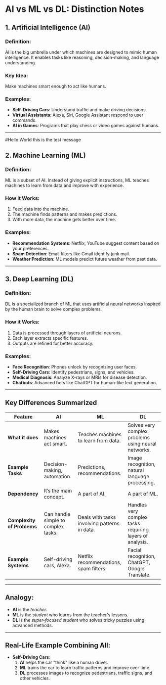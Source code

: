 # AI vs ML vs DL: Distinction Notes

## **1. Artificial Intelligence (AI)**
### Definition:
AI is the big umbrella under which machines are designed to mimic human intelligence. It enables tasks like reasoning, decision-making, and language understanding.

### Key Idea:
Make machines smart enough to act like humans.
     
### Examples:
- **Self-Driving Cars**: Understand traffic and make driving decisions.
- **Virtual Assistants**: Alexa, Siri, Google Assistant respond to user commands.
- **AI in Games**: Programs that play chess or video games against humans.

---
#Hello World this is the test message
## **2. Machine Learning (ML)**
### Definition:
ML is a subset of  AI. Instead of giving explicit instructions, ML teaches machines to learn from data and improve with experience.

### How it Works:
1. Feed data into the machine.
2. The machine finds patterns and makes predictions.
3. With more data, the machine gets better over time.

### Examples:
- **Recommendation Systems**: Netflix, YouTube suggest content based on your preferences.
- **Spam Detection**: Email filters like Gmail identify junk mail.
- **Weather Prediction**: ML models predict future weather from past data.

---

## **3. Deep Learning (DL)**
### Definition:
DL is a specialized branch of ML that uses artificial neural networks inspired by the human brain to solve complex problems.

### How it Works:
1. Data is processed through layers of artificial neurons.
2. Each layer extracts specific features.
3. Outputs are refined for better accuracy.

### Examples:
- **Face Recognition**: Phones unlock by recognizing user faces.
- **Self-Driving Cars**: Identify pedestrians, signs, and vehicles.
- **Medical Diagnosis**: Analyze X-rays or MRIs for disease detection.
- **Chatbots**: Advanced bots like ChatGPT for human-like text generation.

---

## **Key Differences Summarized**
| **Feature**             | **AI**                        | **ML**                                      | **DL**                                          |
|--------------------------|-------------------------------|---------------------------------------------|------------------------------------------------|
| **What it does**         | Makes machines act smart.     | Teaches machines to learn from data.        | Solves very complex problems using neural networks. |
| **Example Tasks**        | Decision-making, automation.  | Predictions, recommendations.               | Image recognition, natural language processing. |
| **Dependency**           | It’s the main concept.        | A part of AI.                               | A part of ML.                                   |
| **Complexity of Problems** | Can handle simple to complex tasks. | Deals with tasks involving patterns in data. | Handles very complex tasks requiring layers of analysis. |
| **Example Systems**      | Self-driving cars, Alexa.     | Netflix recommendations, spam filters.      | Facial recognition, ChatGPT, Google Translate. |

---

## **Analogy**:
- **AI** is the *teacher*.
- **ML** is the *student* who learns from the teacher's lessons.
- **DL** is the *super-focused student* who solves tricky puzzles using advanced methods.

---

## **Real-Life Example Combining All**:
- **Self-Driving Cars**:
  1. **AI** helps the car "think" like a human driver.
  2. **ML** trains the car to learn traffic patterns and improve over time.
  3. **DL** processes images to recognize pedestrians, traffic signs, and other vehicles.